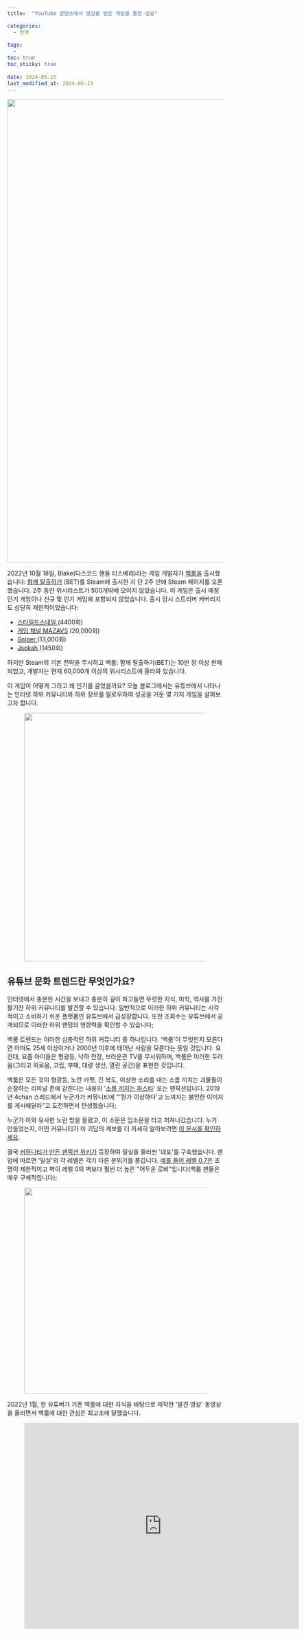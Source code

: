 ```yaml
---
title:  "YouTube 콘텐츠에서 영감을 얻은 게임을 통한 성공"

categories:
  - 번역
  
tags:
  - 
toc: true
toc_sticky: true
 
date: 2024-05-15
last_modified_at: 2024-05-15
---
```

<div class="entry-content">
    <div class="twp-article-wrapper clearfix">
        <div class="image-full"><img width="1920" height="1080" src="https://howtomarketagame.com/wp-content/uploads/2024/05/backrooms_escape_together.jpg" class="attachment-full size-full wp-post-image" alt="" decoding="async" fetchpriority="high" srcset="https://howtomarketagame.com/wp-content/uploads/2024/05/backrooms_escape_together.jpg 1920w, https://howtomarketagame.com/wp-content/uploads/2024/05/backrooms_escape_together-300x169.jpg 300w, https://howtomarketagame.com/wp-content/uploads/2024/05/backrooms_escape_together-1024x576.jpg 1024w, https://howtomarketagame.com/wp-content/uploads/2024/05/backrooms_escape_together-768x432.jpg 768w, https://howtomarketagame.com/wp-content/uploads/2024/05/backrooms_escape_together-1536x864.jpg 1536w" sizes="(max-width: 1920px) 100vw, 1920px"/></div>
<p>2022년 10월 18일, Blake(디스코드 핸들 티스베리)라는 게임 개발자가 <a href="https://store.steampowered.com/app/2141730/Backrooms_Escape_Together/">백룸을</a> 출시했습니다: <a href="https://store.steampowered.com/app/2141730/Backrooms_Escape_Together/">함께 탈출하기</a> (BET)를 Steam에 출시한 지 단 2주 만에 Steam 페이지를 오픈했습니다. 2주 동안 위시리스트가 500개밖에 모이지 않았습니다. 이 게임은 출시 예정 인기 게임이나 신규 및 인기 게임에 포함되지 않았습니다. 출시 당시 스트리머 커버리지도 상당히 제한적이었습니다:</p>



<ul>
<li><a href="https://www.youtube.com/watch?v=XhcO_7KdJrw">스타일드스네일 </a>(4400회)</li>



<li><a href="https://www.youtube.com/watch?v=HKw8dTGVg2E">게임 채널 MAZAVS</a> (20,000회)</li>



<li><a href="https://www.youtube.com/watch?v=cX4zRGmdRA8">Sniper </a>(13,000회)</li>



<li><a href="https://www.youtube.com/watch?v=AKgwYkFNAOs">Jsokah </a>(1450회)</li>
</ul>



<p>하지만 Steam의 기본 전략을 무시하고 백룸: 함께 탈출하기(BET)는 10만 장 이상 판매되었고, 개발자는 현재 60,000개 이상의 위시리스트에 올라와 있습니다.</p>



<p>이 게임이 어떻게 그리고 왜 인기를 끌었을까요? 오늘 블로그에서는 유튜브에서 나타나는 인터넷 하위 커뮤니티와 하위 장르를 팔로우하여 성공을 거둔 몇 가지 게임을 살펴보고자 합니다.</p>



<figure class="wp-block-image size-large"><img decoding="async" width="1024" height="579" src="https://howtomarketagame.com/wp-content/uploads/2024/05/image-11-1024x579.png" alt="" class="wp-image-3836" srcset="https://howtomarketagame.com/wp-content/uploads/2024/05/image-11-1024x579.png 1024w, https://howtomarketagame.com/wp-content/uploads/2024/05/image-11-300x170.png 300w, https://howtomarketagame.com/wp-content/uploads/2024/05/image-11-768x434.png 768w, https://howtomarketagame.com/wp-content/uploads/2024/05/image-11-1536x868.png 1536w, https://howtomarketagame.com/wp-content/uploads/2024/05/image-11.png 1600w" sizes="(max-width: 1024px) 100vw, 1024px"/></figure>



<h2 class="wp-block-heading">유튜브 문화 트렌드란 무엇인가요?</h2>



<p>인터넷에서 충분한 시간을 보내고 충분히 깊이 파고들면 뚜렷한 지식, 미학, 역사를 가진 활기찬 하위 커뮤니티를 발견할 수 있습니다. 일반적으로 이러한 하위 커뮤니티는 시각적이고 소비하기 쉬운 플랫폼인 유튜브에서 급성장합니다. 또한 조회수는 유튜브에서 공개되므로 이러한 하위 팬덤의 영향력을 확인할 수 있습니다;</p>



<p>백룸 트렌드는 이러한 심층적인 하위 커뮤니티 중 하나입니다. '백룸'이 무엇인지 모른다면 아마도 25세 이상이거나 2000년 이후에 태어난 사람을 모른다는 뜻일 것입니다. 요컨대, 요즘 아이들은 형광등, 낙하 천장, 브라운관 TV를 무서워하며, 백룸은 이러한 두려움(그리고 외로움, 고립, 부패, 대량 생산, 열린 공간)을 표현한 것입니다.</p>



<p>백룸은 모든 것이 형광등, 노란 카펫, 긴 복도, 이상한 소리를 내는 소름 끼치는 괴물들이 순찰하는 리미널 존에 갇힌다는 내용의 '<a href="https://www.creepypasta.com/">소름 끼치는 파스타</a>' 또는 팬픽션입니다. 2019년 4chan 스레드에서 누군가가 커뮤니티에 "'뭔가 이상하다'고 느껴지는 불안한 이미지를 게시해달라"고 도전하면서 탄생했습니다;</p>



<p>누군가 이와 유사한 노란 방을 올렸고, 이 소문은 입소문을 타고 퍼져나갔습니다. 누가 만들었는지, 어떤 커뮤니티가 이 괴담의 계보를 더 자세히 알아보려면 <a href="https://docs.google.com/document/d/1G5rA1PseLZozA6oUYjdVN6Rn8GNdEVY7bTXV4SmVp7E/edit">이 문서를 확인하세요</a>.</p>



<p>결국 <a href="https://backrooms.fandom.com/wiki/Backrooms_Wiki">커뮤니티가 만든 팬픽션 위키가</a> 등장하여 밀실을 둘러싼 '대포'를 구축했습니다. 팬덤에 따르면 '밀실'의 각 레벨은 각기 다른 분위기를 풍깁니다. <a href="https://backrooms.fandom.com/wiki/Level_List">예를 들어 레벨 0.7은</a> 조명이 제한적이고 벽이 레벨 0의 벽보다 훨씬 더 높은 "어두운 로비"입니다(백룸 팬들은 매우 구체적입니다);</p>



<figure class="wp-block-image"><img decoding="async" width="640" height="480" src="https://howtomarketagame.com/wp-content/uploads/2024/05/image-13.png" alt="" class="wp-image-3839" srcset="https://howtomarketagame.com/wp-content/uploads/2024/05/image-13.png 640w, https://howtomarketagame.com/wp-content/uploads/2024/05/image-13-300x225.png 300w" sizes="(max-width: 640px) 100vw, 640px"/></figure>



<p>2022년 1월, 한 유튜버가 기존 백룸에 대한 지식을 바탕으로 제작한 '발견 영상' 동영상을 올리면서 백룸에 대한 관심은 최고조에 달했습니다.</p>



<figure class="wp-block-embed is-type-video is-provider-youtube wp-block-embed-youtube wp-embed-aspect-4-3 wp-has-aspect-ratio"><div class="wp-block-embed__wrapper">
<iframe loading="lazy" title="The Backrooms (Found Footage)" width="640" height="480" src="https://www.youtube.com/embed/H4dGpz6cnHo?feature=oembed" frameborder="0" allow="accelerometer; autoplay; clipboard-write; encrypted-media; gyroscope; picture-in-picture; web-share" referrerpolicy="strict-origin-when-cross-origin" allowfullscreen="allowfullscreen"/>
</div></figure>



<h2 class="wp-block-heading">그렇다면 백룸: 함께 탈출하기는 어디에서 시작되었을까요?</h2>



<p>2021년 여름, 블레이크와 몇몇 친구들은 죽으면 백룸과 유사한 수용소로 보내지는 멀티플레이어 게임을 가지고 놀다가<a href="https://game8.co/games/Modern-Warfare-2/archives/397262">(블레이크는 콜 오브 듀티: 모던 워페어 2의 굴라그 모드에서 영감을 받았다고</a> 합니다) 백룸 테마의 게임을 만들기로 결심했습니다. 그러자 공동 개발자인 블레이크는 멀티플레이어 게임을 단순화하고 백룸을 테마로 한 협동 플레이 경험으로만 만들자고 제안했습니다. 이러한 변화는 2022년에 출시된 <a href="https://store.steampowered.com/app/1987080/Inside_the_Backrooms/">인사이드 더 백룸의</a> 성공에 큰 영감을 받았습니다.</p>



<p>2022년 8월, 블레이크는 협동 백룸 전용 호러 게임을 처음부터 다시 개발하기 시작했습니다. 사실 그는 이미 트렌드를 놓친 것은 아닌지 걱정했습니다(유튜브에서 이 게임이 폭발적인 인기를 얻은 지 7개월 만에). 그는 제때 게임을 출시하기 위해 빠르게 작업하여 불과 2개월 후인 10월에 게임을 출시했습니다;</p>



<p>그는 백룸 콘텐츠에 대한 수요가 여전히 흰색(약간 노란색 톤이 가미된)으로 뜨거웠다는 사실을 놓치지 않았습니다.</p>



<h2 class="wp-block-heading">왜 이 게임일까요?</h2>



<p>Steam에는 성공적인 밀실 게임이 많이 있습니다:</p>



<ul>
<li><a href="https://store.steampowered.com/app/1943950/Escape_the_Backrooms/">이스케이프 더 백룸</a> (58,000개 리뷰)</li>



<li><a href="https://store.steampowered.com/app/1942120/The_Complex_Found_Footage/">The Complex: Found Footage</a> (7,979 리뷰)</li>



<li><a href="https://store.steampowered.com/app/1987080/Inside_the_Backrooms/">인사이드 더 백룸 </a>(34,594 리뷰)</li>
</ul>



<p>Steam에는 형편없는 밀실 게임도 많이 있습니다. <a href="http://vginsights.com">vginsights.com에서 "백룸"</a>이라는 단어를 검색하기만 해도 25개 이상의 백룸을 확인할 수 있습니다.</p>



<p>이것이 이 게임을 돋보이게 하는 요소입니다:</p>



<ul>
<li>언리얼 엔진 5를 사용합니다. 그래픽이 정말 훌륭합니다. 조명과 캐릭터가 사진처럼 사실적으로 보입니다;</li>



<li>이 게임은 협동 게임입니다. 출시 당시에는 협동 백룸 게임이 거의 없었습니다;</li>



<li>이 게임은 대부분의 에셋 플립에서 흔히 볼 수 있는 "쨍"이 없이 잘 만들어졌습니다. 이 게임의 리뷰 점수는 "대부분 긍정적"입니다.</li>



<li>Blake는 리뷰와 피드백을 꼼꼼히 모니터링하고 게임이 제대로 작동하는지 확인하기 위해 업데이트를 진행합니다. 심지어 레벨 0에서 너무 많은 사람들이 어려움을 겪는 것을 보고 게임을 약간 더 쉽게 만들기도 했습니다;</li>



<li>블레이크는 원작을 존중했습니다. 이 게임은 백룸을 재창조하려 하지 않았습니다. 그는 팬들이 친숙하고 상호 작용하기를 원하는 일반적인 이미지를 사용했습니다;</li>



<li>이 게임은 정통 공포 게임입니다. "아, 이건 백룸즈 호러 게임이야 SLASH 로그라이크 데크불라이더 SLASH 데이트 시뮬레이션 SLASH 리듬 게임이야!"와 같이 과하게 디자인하려고 하지 않습니다. 후후후." 아니요, 백룸과 박테리아가 당신을 쫓는 게임일 뿐입니다;</li>
</ul>



<figure class="wp-block-image size-large"><img loading="lazy" decoding="async" width="1024" height="576" src="https://howtomarketagame.com/wp-content/uploads/2024/05/backrooms2-1024x576.jpg" alt="" class="wp-image-3835" srcset="https://howtomarketagame.com/wp-content/uploads/2024/05/backrooms2-1024x576.jpg 1024w, https://howtomarketagame.com/wp-content/uploads/2024/05/backrooms2-300x169.jpg 300w, https://howtomarketagame.com/wp-content/uploads/2024/05/backrooms2-768x432.jpg 768w, https://howtomarketagame.com/wp-content/uploads/2024/05/backrooms2-1536x864.jpg 1536w, https://howtomarketagame.com/wp-content/uploads/2024/05/backrooms2.jpg 1919w" sizes="(max-width: 1024px) 100vw, 1024px"/><figcaption class="wp-element-caption">백룸 스크린샷: 함께 탈출하기 - UE5 라이팅을 보세요.</figcaption></figure>



<h2 class="wp-block-heading">그런데 어떻게 위시리스트 없이 블레이크의 게임이 성공할 수 있었을까요?</h2>



<p>저는 출시 전에 가능한 한 많은 위시리스트를 수집하기 위해 <a href="https://howtomarketagame.com/2021/04/19/yes-you-need-to-create-a-steam-page-right-now/">최대한 빨리 Steam 페이지를 준비해야</a> 한다고 거듭 강조했습니다. 또한 Valve는 위시리스트를 최소 6개월 이상 수집한 후에 게임의 성과가 더 좋아진다는 사실을 발견했습니다;</p>



<figure class="wp-block-image size-full"><img loading="lazy" decoding="async" width="452" height="358" src="https://howtomarketagame.com/wp-content/uploads/2023/03/image-3.png" alt="" class="wp-image-2895" srcset="https://howtomarketagame.com/wp-content/uploads/2023/03/image-3.png 452w, https://howtomarketagame.com/wp-content/uploads/2023/03/image-3-300x238.png 300w" sizes="(max-width: 452px) 100vw, 452px"/></figure>



<p>최소 7,000개의 위시리스트가 필요합니다. 인기 예정작에 올라야 합니다.</p>



<p>제 조언이 틀렸나요? 빠른 출시가 새로운 전략인가요?</p>



<p>실제로 일어난 일은 다음과 같습니다:</p>



<p>첫째, 이 게임은 대부분의 게임에서 사형선고와도 같은 인기 예정, 신규 및 인기 사다리에서 한 번도 등장하지 않았습니다. 하지만 모든 게임은 "검색 대기열"에서 어느 정도 시간을 보내게 됩니다. 발견 대기열에 추천된 후 게임이 잘 팔리면(기본적으로 많은 판매량을 기록하면) Steam 알고리즘에 더 많이 표시됩니다. 그리고 판매량이 여전히 좋으면 Valve는 점점 더 많이 표시합니다;</p>



<p>다음은 출시 주 동안 BET의 "방문 횟수"입니다. 큰 황록색 선은 Discovery 대기열 트래픽입니다;</p>



<figure class="wp-block-image"><img loading="lazy" decoding="async" width="1547" height="1226" src="https://howtomarketagame.com/wp-content/uploads/2024/05/image-12.png" alt="" class="wp-image-3838" srcset="https://howtomarketagame.com/wp-content/uploads/2024/05/image-12.png 1547w, https://howtomarketagame.com/wp-content/uploads/2024/05/image-12-300x238.png 300w, https://howtomarketagame.com/wp-content/uploads/2024/05/image-12-1024x812.png 1024w, https://howtomarketagame.com/wp-content/uploads/2024/05/image-12-768x609.png 768w, https://howtomarketagame.com/wp-content/uploads/2024/05/image-12-1536x1217.png 1536w" sizes="(max-width: 1547px) 100vw, 1547px"/></figure>



<p>디스커버리 큐는 백룸 트래픽의 46%를 차지했습니다. 이것이 바로 이 게임이 그렇게 잘 팔린 이유입니다.</p>



<p>첫 주 최대 검색 대기열 트래픽은 25,000건 정도였습니다. DQ 피처링을 받은 수십 개의 게임을 연구한 결과, 이보다 높은 수치를 기록한 게임은 단 두 개뿐이었습니다(최고 방문 수 37,904회와 61,761회). 디스커버리 큐에 들어가기 <a href="https://howtomarketagame.com/2023/10/16/what-does-it-take-to-get-in-the-discovery-queue/">위해 필요한 사항에 대한 자세한 내용은 이 블로그 게시물과</a> <a href="https://howtomarketagame.com/2023/08/28/what-is-the-discovery-queue/">디스커버리 큐의 작동 방식을 설명하는 이 블로그 게시</a>물을 참조하세요.</p>



<p><a href="https://store.steampowered.com/app/2141730/Backrooms_Escape_Together/">백룸이</a> 인기 있는 이유에 대한 제 추측입니다: <a href="https://store.steampowered.com/app/2141730/Backrooms_Escape_Together/">이스케이프 투</a> 게더가 기본 전략을 따르지 않았음에도 불구하고 좋은 성적을 거둔 이유는 다음과 같습니다:</p>



<ol>
<li>출시 당시 이 게임은 3.99달러로 매우 저렴했습니다;</li>



<li>이 게임에는 다양한 "공포" 태그가 잘 지정되어 있어 Discovery 대기열은 공포 팬들에게 이 게임을 보여줄 수 있었습니다;</li>



<li>호러 팬들은 호러 게임에 열광하고 어떤 호러 게임이라도 시도해 보곤 합니다.</li>



<li>호러 팬 중 "The Backrooms"가 무엇인지 아는 사람이 몇 퍼센트인지는 모르겠지만, 분명 많을 것입니다. 첫 번째 스크린샷을 보면 "네, 백룸입니다"라고 말하기 위해 필요한 시볼레스를 보여줍니다(방호복을 입은 남자, 텅 빈 노란색 방, <a href="https://kanepixelsbackrooms.fandom.com/wiki/The_Lifeform">박테리아</a>, 침수된 타일 방).</li>



<li>그래픽이 정말 훌륭하고 사람들은 이것이 멍청한 자산 플립 현금이 아니라는 것을 알 수 있습니다.</li>



<li>이 게임은 협동을 지원하며 명확하게 명시되어 있습니다. 호러 팬들은 친구들과 함께할 수 있기 때문에 협동 플레이를 좋아합니다. 가장 친한 친구와 함께 무서운 영화를 보는 것과 같습니다.</li>



<li>예고편은 게임 플레이, 테마, 설정, 적을 5 초 이내에 보여줍니다. 예고편만 봐도 이 게임이 어떤 게임인지 바로 알 수 있습니다.</li>
</ol>



<p>이 모든 요소가 결합되어 이 게임을 충동 구매하기 쉬운 게임으로 만들었습니다. Blake는 자신의 Steam 페이지에서 게임에 대한 메시지를 훌륭하게 전달했습니다. <a href="http://howtomakeasteampage.com">HowToMakeASteamPage.com에서</a> 제 수업을 들으시면 몇 초 안에 어떤 유형의 게임을 만들고 있는지 사람들에게 구체적으로 알려야 한다는 것이 제 핵심 메시지입니다. 수줍어하거나 게임이 얼마나 독특한지 현혹하는 것이 아닙니다. 대신, Steam 구매자에게 이미 익숙한 게임으로 고정시켜야만 좋은 게임을 만들고 있다는 느낌을 주고 양질의 경험을 제공할 수 있습니다. 게임이 너무 혼란스럽고 너무 다르면 Steam 고객과 멀어질 뿐입니다;</p>



<p><a href="https://store.steampowered.com/app/2141730/Backrooms_Escape_Together/">백룸: Escape Together는</a> 사람들에게 어떤 유형의 게임인지 알리기 위한 좋은 Steam 페이지를 만드는 데 있어 마스터 클래스입니다;</p>



<h2 class="wp-block-heading">하지만 게임을 2주 동안만 마케팅해야 할까요?</h2>



<p>아니요.</p>



<p>BET(그리고 동료 호러 게임인 <a href="https://youtu.be/uceawUKMSf4">Lunch Lady와</a> <a href="https://store.steampowered.com/app/2497900/DONT_SCREAM/">Don't Scream</a>)도 성공했지만, 적어도 Steam Next Fest를 통해 인기 예정 및 신규 및 인기 게임을 거쳤다면 더 높은 매출을 올릴 수 있었을 것이라고 생각합니다;</p>



<h2 class="wp-block-heading">기타 유튜브 문화 트렌드</h2>



<p>BET의 많은 성공은 백룸이 유튜브에서 인기 있는 'IP'라는 사실에서 비롯되었습니다. 하지만 공포 게임만이 유튜브 콘텐츠에서 각색된 유일한 소스는 아닙니다.</p>



<p>몇 주 전에 저는 <a href="https://howtomarketagame.com/2024/04/15/spirit-city-lofi-sessions-how-shrinking-down-lead-to-huge-success/">Spirit City의</a> 성공에 대해 글을 썼습니다: <a href="https://howtomarketagame.com/2024/04/15/spirit-city-lofi-sessions-how-shrinking-down-lead-to-huge-success/">로피 세션</a>: 다른 작업을 하면서 플레이하는 시간 추적기/유휴 게임입니다. Spirit City는 작업하는 동안 백그라운드에서 재생하기에 완벽한 미묘한 일렉트로닉 음악을 만드는 <a href="https://www.youtube.com/c/LofiGirl">Lofi Girl</a> (구독자 1400만 명)과 같은 스트리머의 유튜브 트렌드에 기반한 게임입니다;</p>



<p>Spirit City의 스크린샷을 보면 로피 걸의 동영상에 등장하는 아늑한 배경 그림에서 영감을 받은 것을 알 수 있습니다;</p>



<p>로피 걸의 아트:</p>



<figure class="wp-block-image"><img loading="lazy" decoding="async" width="924" height="625" src="https://howtomarketagame.com/wp-content/uploads/2024/05/image-15.png" alt="" class="wp-image-3841" srcset="https://howtomarketagame.com/wp-content/uploads/2024/05/image-15.png 924w, https://howtomarketagame.com/wp-content/uploads/2024/05/image-15-300x203.png 300w, https://howtomarketagame.com/wp-content/uploads/2024/05/image-15-768x519.png 768w" sizes="(max-width: 924px) 100vw, 924px"/></figure>



<p>아트 오브 스피릿 시티: 로피 세션</p>



<figure class="wp-block-image"><img loading="lazy" decoding="async" width="1600" height="937" src="https://howtomarketagame.com/wp-content/uploads/2024/05/image-16.png" alt="" class="wp-image-3842" srcset="https://howtomarketagame.com/wp-content/uploads/2024/05/image-16.png 1600w, https://howtomarketagame.com/wp-content/uploads/2024/05/image-16-300x176.png 300w, https://howtomarketagame.com/wp-content/uploads/2024/05/image-16-1024x600.png 1024w, https://howtomarketagame.com/wp-content/uploads/2024/05/image-16-768x450.png 768w, https://howtomarketagame.com/wp-content/uploads/2024/05/image-16-1536x900.png 1536w" sizes="(max-width: 1600px) 100vw, 1600px"/></figure>



<p>그리고 몇 주 전, 약 15,000개의 위시리스트와 함께 출시된 <a href="https://store.steampowered.com/app/2826180/Chill_Pulse/">Chill Pulse는</a> 10일 만에 489개의 리뷰를 받았습니다. 이 앱은 로피 비트를 사용한 바이브 기반의 배경 아이들러와 포근한 환경에서 반려동물과 함께 일하는 사람들의 아트워크입니다. 칠 펄스 스크린샷:</p>



<figure class="wp-block-image"><img loading="lazy" decoding="async" width="1600" height="900" src="https://howtomarketagame.com/wp-content/uploads/2024/05/image-14.png" alt="" class="wp-image-3840" srcset="https://howtomarketagame.com/wp-content/uploads/2024/05/image-14.png 1600w, https://howtomarketagame.com/wp-content/uploads/2024/05/image-14-300x169.png 300w, https://howtomarketagame.com/wp-content/uploads/2024/05/image-14-1024x576.png 1024w, https://howtomarketagame.com/wp-content/uploads/2024/05/image-14-768x432.png 768w, https://howtomarketagame.com/wp-content/uploads/2024/05/image-14-1536x864.png 1536w" sizes="(max-width: 1600px) 100vw, 1600px"/></figure>



<p>유튜브는 인터넷 하위 문화를 위한 특별한 증폭기입니다. 시각적, 청각적, 내러티브 요소를 간결하고 공유하기 쉬운 형태로 결합합니다. 그렇기 때문에 유튜브에서 유행하는 콘텐츠를 살펴보는 것은 성공적인 게임을 위한 큰 영감이 될 수 있습니다.</p>



<h2 class="wp-block-heading">내 조언</h2>



<p>"백룸은 많은 사람이 자신이 정말 좋아하는 세계관을 발견하고 더 많은 것을 탐험하고 싶어 하는 구멍을 메울 수 있는 게임이라고 생각합니다. 그 구멍을 게임으로 채우는 것은 개발자의 몫입니다. 마치 퍼블릭 IP(지적 재산권)를 응용할 수 있는 것과 같습니다. 스타워즈와 비슷하지만 한 회사가 소유하고 있지는 않습니다." - 백룸: 이스케이프 투게더 제작자 Blake;</p>



<p>블레이크의 이 말은 저에게 이러한 트렌드를 명확하게 설명해 주었습니다. 유튜브와 다양한 팬 커뮤니티는 오픈 소스 및 퍼블릭 도메인의 공개 지적 재산(IP)을 생성합니다. 오즈의 마법사, <a href="https://web.law.duke.edu/cspd/mickey/">증기선 윌리는</a> 퍼블릭 도메인이며 이러한 자산을 사용하여 게임을 만들 수 있습니다. 하지만 95년이 지난 콘텐츠가 아니라 지금 당장 유튜브 콘텐츠가 인기입니다. 기다릴 필요도 없고, 가장 인기 있는 IP를 활용할 수 있으며, 권리료를 지불할 필요도 없습니다;</p>



<p>정말 천재적인 아이디어입니다.</p>



<p>여러분이 충분히 정통하고 적절한 장소를 찾는다면, 비디오 게임으로 만들어 달라고 애원하는 팬층이 있는 IP를 발견할 수 있습니다. 팬들은 자신이 좋아하는 세계를 완전히 탐험하고 싶어 하며, 그 목표를 실현하기 위해 우리의 도움이 필요합니다.</p>



<p>그렇지만 유튜브 트렌드를 쫓는 것이 스튜디오에 장기적으로 자금을 조달할 수 있는 방법은 아니라고 생각합니다. 하지만 프로젝트 중간에 있거나, 최근에 실패를 경험했거나, 빠르게 무언가를 출시하려고 하거나, Steam의 작동 방식을 배우기 위해 첫 게임을 개발 중이라면 유튜브 트렌드를 적용하는 것이 좋은 출발점이 될 수 있습니다.</p>



<p>제가 Steam에서 인기 있는 장르에 대해 글을 쓸 때마다 가장 먼저 받는 질문은 "얼마나 오래 지속될까요?"입니다. 사실 장르는 사람들이 생각하는 것보다 변화가 느리다고 생각합니다. 현재 Steam에서 가장 인기 있는 장르는 도시 건설, 전략 게임, 시뮬레이션입니다. 이 장르들은 90년대에도 PC에서 가장 인기 있는 장르였습니다. PC 게임 장르는 사람들이 생각하는 것만큼 빠르게 변하지 않습니다.</p>



<p>하지만 공포 게임이나 느린 일렉트로닉 음악을 듣는 귀엽고 아늑한 사람들은 장르라기보다는 하나의 설정입니다. 따라서 특정 유튜브 트렌드의 수명은 훨씬 짧다고 생각합니다. 패션과 같습니다. 티셔츠는 앞으로 50년 동안 인기를 끌 것이라고 확신하지만 티셔츠의 색상과 디자인은 해마다 바뀔 것입니다. 방치형 게임과 공포 게임은 적어도 10년 이상 인기를 끌겠지만, 그 게임의 테마는 바뀔 것이라고 확신합니다. 이러한 인터넷 트렌드는 티셔츠 앞면의 디자인과 같습니다;</p>



<p>유튜브 트렌드를 적용하려고 할 때, 진정으로 바이럴 현상을 포착하려고 하는 것입니다. 공포 게임은 팬들의 요구가 매우 크기 때문에 이러한 트렌드를 포착할 수 있는 독특한 위치에 있으며, 디자이너가 개발 시간이 짧고 게임 메커니즘이 덜 복잡하며 적은 콘텐츠로도 만들 수 있는 유형의 게임이기 때문입니다;</p>



<h2 class="wp-block-heading">백룸의 보너스 마케팅 교훈 함께 탈출하기</h2>



<p>Blake는 매우 체계적이고 타고난 마케팅 두뇌를 가지고 있으며 사용할 수 있는 훌륭한 팁으로 가득합니다. 이 팁을 어디에 넣어야 할지 몰라서 이 부록을 추가했습니다.</p>



<ul>
<li>원래 가격은 4.99달러였지만 Blake는 6개월 후 6.99달러로 인상했습니다. 그리고 6개월 후 다시 8.99달러로 인상했지만 너무 비싸다는 것을 깨닫고(다음 글에서 자세히 설명) 다시 7.99달러로 낮췄습니다.</li>



<li>가격을 8.99달러로 올리자 부정적인 리뷰가 쏟아졌습니다(자세한 내용은 다음 글에서 자세히 설명합니다). "8.99달러를 받으려면 더 많은 작업을 해야 합니다. 그게 제 타이틀의 한계인 것 같습니다. 가격을 8.99달러 이하로 올리면 더 많은 판매량을 확보할 수 있을 것 같습니다."</li>



<li>8.99달러의 가격대로 인해 부정적인 리뷰가 너무 많아서 게임의 평점이 매우 긍정적에서 대부분 긍정으로 떨어졌습니다. 블레이크는 위시리스트 추가에 대한 방문 비율을 살펴본 결과, 리뷰가 "매우 긍정적"인 경우와 "대부분 긍정적"인 경우 위시리스트 추가가 20% 더 높다는 사실을 발견했습니다. (참고: 이 데이터는 한 기간 동안의 한 게임만을 대상으로 한 것입니다. 이 데이터를 과도하게 해석하지 마세요. 하지만 잠재 구매자에게는 영향을 미치는 것으로 보입니다.)</li>



<li><a href="https://store.steampowered.com/app/2141730/Backrooms_Escape_Together/">BET 트레일러는</a> 완벽하며 공포 게임의 템플릿이 될 수 있습니다. <a href="https://www.youtube.com/watch?v=4jOvGjxM1xg">추추 찰스와</a> <a href="https://youtu.be/uceawUKMSf4">런치 레이디와</a> 같은 템플릿이기도 합니다. 이 공식은 엔진 내에서 플레이어가 무언가를 피해 도망치는 1인칭 시점으로 페이드인한 다음, 어깨 너머로 게임 속 괴물이 플레이어를 쫓는 모습을 보여주는 것입니다. 그게 다입니다! 간단해 보이지만 이를 구현한 게임은 거의 없습니다. 그런 다음 '협동', 'X 찾기', 'AI', '절차적 생성', 지도 사진 등 게임의 여러 세부 사항을 나열하고 시연합니다;</li>



<li>런치 레이디는 (백룸의 전설과 관련이 없는) 또 다른 성공적인 공포 게임으로, 출시 전략이 매우 비슷했습니다. 2주 동안 Steam 페이지에 게시하고(Valve에서 허용하는 최소한의 기간) 최소한의 위시리스트로 출시한 다음 알고리즘에 따라 출시하는 방식입니다. 참고: 공포 게임을 만들고 있고 입소문이 날 것이 확실하지 않다면 가정에서 이 방법을 시도하지 마세요. 이것은 매우 위험한 기술이며 권장하지 않습니다. 하지만 공포 게임인 <a href="https://store.steampowered.com/app/2497900/DONT_SCREAM/">Don't Scream에서는</a> 효과가 있었습니다.</li>



<li>백룸 트렌드를 놓쳤다고 생각하신다면 SCP를 찾아보세요. 수백 개의 서브 스토리가 있으며, 이 중 상당수가 게임으로 제작되지 않았다는 사실에 놀랐습니다. <a href="https://www.youtube.com/watch?v=1HsLBYjqZCU">SCP가 무엇인지 간단히 요약한 설명 동영상을 확인해보세요.</a></li>



<li>공포 게임의 인기가 뜨겁습니다. 팬들은 호러 게임에 열광합니다. 몇 번의 출시 후 매출이 저조해 인디 게임 개발을 포기할 생각이라면 몇 달만 시간을 내서 호러 게임을 만들어 보세요. <a href="https://howtomarketagame.com/2023/10/02/every-indie-game-developer-should-make-a-horror-game/">모든 인디 개발자가 공포 게임을 한 번쯤 만들어야 하는 이유에 대한 제 포스팅을 읽어보세요</a>.</li>



<li>블레이크는 정확한 데이터는 없지만 백룸의 팬은 25세 미만이며 대부분 중학생에서 고등학생 연령대인 것으로 추정하고 있습니다;</li>



<li>그 연령대 때문에 그는 게임을 조금 더 쉽게 만들어야 한다고 말했습니다. 중학생 게이머는 경험이 부족하고 어려운 게임을 쉽게 포기한다는 것이 그의 이론입니다. 그는 일부 퍼즐을 덜 복잡하게 만들었고, 유저들은 긍정적인 반응을 보였습니다;</li>



<li>젊은 시청자층에도 불구하고 Backrooms 콘텐츠는 TikTok보다 유튜브에서 더 좋은 성과를 거두고 있습니다. "백룸은 서스펜스, 느린 빌드업, 탐험, 으스스한 적막감에 중점을 둡니다. 백룸의 분위기를 완전히 잃지 않으면서 이 모든 것을 담아내는 매력적인 10초짜리 TikTok 동영상을 만들 수는 없습니다." - Blake</li>



<li>백룸 팬들은 잡식성입니다. Blake는 팬들이 자신의 디스코드에 와서 "모든 게임을 다 해봤다고 말하곤 합니다. Steam에 있는 모든 백룸 게임을 다 해봤어요."라고 말하죠. 팬들은 "오, 또 백룸이네"라고 말하지 않습니다. 다들 좋아하죠.</li>



<li>언리얼 5의 한 가지 단점은 게임을 실행하는 데 더 강력한 머신이 필요하다는 점이며, 이로 인해 많은 사람들이 이를 꺼리고 있습니다.</li>



<li>BET의 환불률은 16.1%로 상당히 높은 편이며, 원래 출시 기간에는 25.4%로 더 높았습니다. 제 생각에는 언리얼 엔진 5 하드웨어 요구 사항, 저렴한 가격, 협동 게임이라는 사실(친구 그룹에 게임을 소개할지 알아보기 위해 샘플을 가져가는 사람들), 첫 레벨이 너무 어렵다는 블레이크의 인정(29%가 완료하지 않음), 백룸즈 팬들이 백룸즈 게임에서 원하는 것을 충족하는지 확인하기 위해 한 번 해보는 것 등이 원인이라고 생각합니다. 이 경우에는 이것이 나쁘다고 생각하지 않습니다. 하지만 데모를 통해 상황을 바꿀 수 있는지 살펴볼 가치가 있을 것 같습니다;</li>



<li>블레이크는 이 게임의 성공의 상당 부분을 언리얼 엔진 5의 초기 도입 덕분이라고 말합니다. 스크린샷만 봐도 비주얼이 정말 뛰어났죠;</li>
</ul>




</div>
</div>

원문: https://howtomarketagame.com/2024/05/15/success-by-making-a-game-using-youtube-trending-content/?utm_source=rss&utm_medium=rss&utm_campaign=success-by-making-a-game-using-youtube-trending-content
